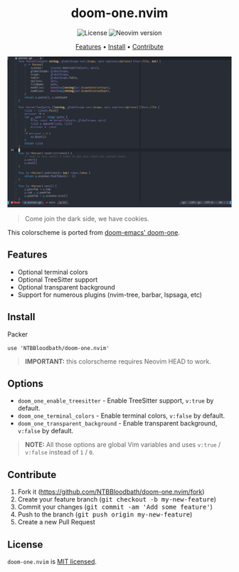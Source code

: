<div align="center">

# doom-one.nvim

![License](https://img.shields.io/github/license/NTBBloodbath/doom-one.nvim?style=flat-square)
![Neovim version](https://img.shields.io/badge/Neovim-0.5-57A143?style=flat-square&logo=neovim)

[Features](#features) • [Install](#install) • [Contribute](#contribute)

![Demo](./assets/demo.png)

</div>

> Come join the dark side, we have cookies.

This colorscheme is ported from [doom-emacs' doom-one].

## Features

- Optional terminal colors
- Optional TreeSitter support
- Optional transparent background
- Support for numerous plugins (nvim-tree, barbar, lspsaga, etc)

## Install

Packer
```vim
use 'NTBBloodbath/doom-one.nvim'
```

> **IMPORTANT:** this colorscheme requires Neovim HEAD to work.

## Options

- `doom_one_enable_treesitter` - Enable TreeSitter support, `v:true` by default.
- `doom_one_terminal_colors` - Enable terminal colors, `v:false` by default.
- `doom_one_transparent_background` - Enable transparent background, `v:false` by default.

> **NOTE:** All those options are global Vim variables and uses `v:true` / `v:false` instead of `1` / `0`.

## Contribute

1. Fork it (https://github.com/NTBBloodbath/doom-one.nvim/fork)
2. Create your feature branch (<kbd>git checkout -b my-new-feature</kbd>)
3. Commit your changes (<kbd>git commit -am 'Add some feature'</kbd>)
4. Push to the branch (<kbd>git push origin my-new-feature</kbd>)
5. Create a new Pull Request

## License

`doom-one.nvim` is [MIT licensed](./LICENSE).

[doom-emacs' doom-one]: https://github.com/hlissner/emacs-doom-themes/blob/master/themes/doom-one-theme.el
